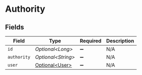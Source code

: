 # Authority


## Fields

| Field                                              | Type                                               | Required                                           | Description                                        |
| -------------------------------------------------- | -------------------------------------------------- | -------------------------------------------------- | -------------------------------------------------- |
| `id`                                               | *Optional\<Long>*                                  | :heavy_minus_sign:                                 | N/A                                                |
| `authority`                                        | *Optional\<String>*                                | :heavy_minus_sign:                                 | N/A                                                |
| `user`                                             | [Optional\<User>](../../models/components/User.md) | :heavy_minus_sign:                                 | N/A                                                |